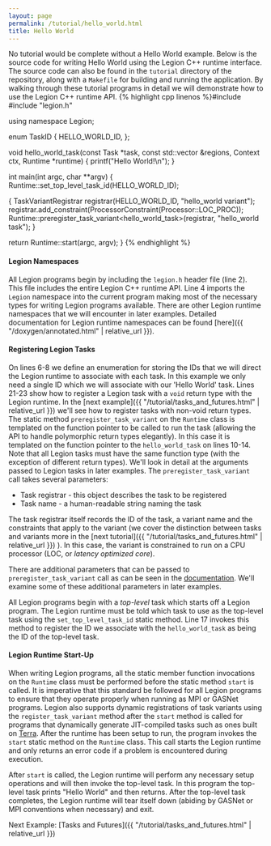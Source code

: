 ```yaml
---
layout: page
permalink: /tutorial/hello_world.html
title: Hello World 
---
```


No tutorial would be complete without a Hello World example. 
Below is the source code for writing Hello World using
the Legion C++ runtime interface. The source code can also
be found in the `tutorial` directory of the repository, along
with a `Makefile` for building and running the application. 
By walking through these tutorial programs in detail we
will demonstrate how to use the Legion C++ runtime API.
{% highlight cpp linenos %}#include <cstdio>
#include "legion.h"

using namespace Legion;

enum TaskID {
  HELLO_WORLD_ID,
};

void hello_world_task(const Task *task,
                      const std::vector<PhysicalRegion> &regions,
                      Context ctx, Runtime *runtime) {
  printf("Hello World!\n");
}

int main(int argc, char **argv)
{
  Runtime::set_top_level_task_id(HELLO_WORLD_ID);

  {
    TaskVariantRegistrar registrar(HELLO_WORLD_ID, "hello_world variant");
    registrar.add_constraint(ProcessorConstraint(Processor::LOC_PROC));
    Runtime::preregister_task_variant<hello_world_task>(registrar, "hello_world task");
  }

  return Runtime::start(argc, argv);
}
{% endhighlight %}

#### Legion Namespaces ####

All Legion programs begin by including the `legion.h` header 
file (line 2). This file includes the entire Legion C++ runtime 
API.  Line 4 imports the `Legion`
namespace into the current program making most of the necessary
types for writing Legion programs available.  There are other
Legion runtime namespaces that we will encounter in later examples.
Detailed documentation for Legion runtime namespaces can be
found [here]({{ "/doxygen/annotated.html" | relative_url }}).

#### Registering Legion Tasks ####

On lines 6-8 we define an enumeration for storing the IDs that
we will direct the Legion runtime to associate with each task.  In this example
we only need a single ID which we will associate with our 'Hello World' task.
Lines 21-23 show how to register 
a Legion task with a `void` return type with the Legion runtime.
In the [next example]({{ "/tutorial/tasks_and_futures.html" | relative_url }}) we'll see how
to register tasks with non-void return types.  The static method 
`preregister_task_variant` on the `Runtime` class
is templated on the function pointer to
be called to run the task (allowing the API to handle polymorphic return
types elegantly).  In this case it is templated on the function pointer to 
the `hello_world_task` on lines 10-14.  Note that all Legion tasks must have 
the same function type (with the exception of different return types). 
We'll look in detail at the arguments passed to Legion tasks in later 
examples.  The `preregister_task_variant` call takes several parameters: 

  * Task registrar - this object describes the task to be registered
  * Task name - a human-readable string naming the task

The task registrar itself records the ID of the task, a variant name
and the constraints that apply to the variant (we cover the distinction
between tasks and variants more in the [next tutorial]({{ "/tutorial/tasks_and_futures.html" | relative_url }}) ).
In this case, the variant is constrained to run on a CPU
processor (LOC, or *latency optimized core*).

There are additional parameters that can be passed to `preregister_task_variant`
call as can be seen in the [documentation](/doxygen/class_legion_1_1_runtime.html#a5e85dd4405daabc5eb4ebf3621763eb7).
We'll examine some of these additional parameters in later examples.

All Legion programs begin with a _top-level_ task which starts off
a Legion program.  The Legion runtime must be told which task to 
use as the top-level task using the `set_top_level_task_id` static 
method.  Line 17 invokes this method to register the ID we associate
with the `hello_world_task` as being the ID of the top-level task.

#### Legion Runtime Start-Up ####

When writing Legion programs, all the static member function 
invocations on the `Runtime` class must be performed
before the static method `start` is called.  It is imperative that 
this standard be followed for all Legion programs to ensure that 
they operate properly when running as MPI or GASNet programs. Legion
also supports dynamic registrations of task variants using the
`register_task_variant` method after the `start` method is called
for programs that dynamically generate JIT-compiled tasks such
as ones built on [Terra](http://terralang.org). After the runtime 
has been setup to run, the program
invokes the `start` static method on the `Runtime` class.
This call starts the Legion runtime and only returns an error code
if a problem is encountered during execution.

After `start` is called, the Legion runtime will perform any necessary
setup operations and will then invoke the top-level task.  In this
program the top-level task prints "Hello World" and then returns.  After
the top-level task completes, the Legion runtime will tear itself down
(abiding by GASNet or MPI conventions when necessary) and exit.

Next Example: [Tasks and Futures]({{ "/tutorial/tasks_and_futures.html" | relative_url }})

